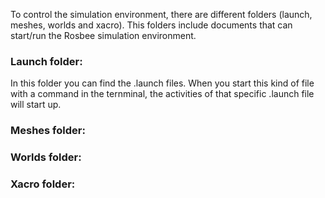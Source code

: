 To control the simulation environment, there are different folders (launch, meshes, worlds and xacro). This folders include documents that can start/run the Rosbee simulation environment. 

### Launch folder:
In this folder you can find the .launch files. When you start this kind of file with a command in the ternminal, the activities of that specific .launch file will start up. 

### Meshes folder:


### Worlds folder:


### Xacro folder:

